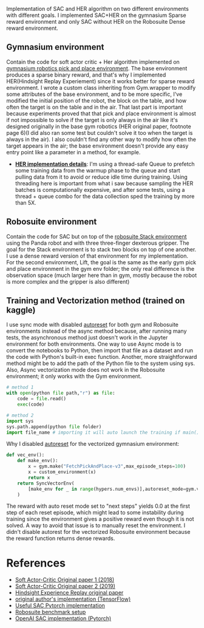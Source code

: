 Implementation of SAC and HER algorithm on two different environments with different goals. I implemented SAC+HER on the gymnasium Sparse reward environment and only SAC without HER on the Robosuite Dense reward environment.


## Gymnasium environment 
Contain the code for soft actor critic + Her algorithm implemented on [gymnasium robotics pick and place environment](https://robotics.farama.org/envs/fetch/pick_and_place). The base environment produces a sparse binary reward, and that's why I implemented HER(Hindsight Replay Experiement) since it works better for sparse reward environment. I wrote a custom class inheriting from Gym.wrapper to modify some attributes of the base environment, and to be more specific, I've modified the initial position of the robot, the block on the table, and how often the target is on the table and in the air. That last part is important because experiments proved that that pick and place environment is almost if not impossible to solve if the target is only always in the air like it's designed originally in the base gym robotics (HER original paper, footnote page 6)(I did also ran some test but couldn't solve it too when the target is always in the air). I also couldn't find any other way to modify how often the target appears in the air; the base environment doesn't provide any easy entry point like a parameter in a method, for example.

- **<ins>HER implementation details</ins>**: 
I'm using a thread-safe Queue to prefetch some training data from the warmup phase to the queue and start pulling data from it to avoid or reduce idle time during training. Using threading here is important from what i saw because sampling the HER batches is computationally expensive, and after some tests, using a thread + queue combo for the data collection sped the training by more than 5X.


## Robosuite environment 
Contain the code for SAC but on top of the [robosuite Stack environment](https://robosuite.ai/docs/modules/environments.html#block-stacking) using the Panda robot and with three three-finger dexterous gripper. The goal for the Stack environment is to stack two blocks on top of one another. I use a dense reward version of that environment for my implementation. For the second environment, Lift, the goal is the same as the early gym pick and place environment in the gym env folder; the only real difference is the observation space (much larger here than in gym, mostly because the robot is more complex and the gripper is also different)


## Training and Vectorization method (trained on kaggle)
I use sync mode with disabled [autoreset](https://farama.org/Vector-Autoreset-Mode) for both gym and Robosuite environments instead of the async method because, after running many tests, the asynchronous method just doesn't work in the Jupyter environment for both environments. One way to use Async mode is to convert the notebooks to Python, then import that file as a dataset and run the code with Python's built-in exec function. Another, more straightforward method might be to add the path of the Python file to the system using sys. Also, Async vectorization mode does not work in the Robosuite environment; it only works with the Gym environment.

```python
# method 1 
with open(python file path,"r") as file:
    code = file.read()
    exec(code)

# method 2 
import sys
sys.path.append(python file folder)
import file_name # importing it will auto launch the training if main().train(True)
 ```

Why I disabled [autoreset](https://farama.org/Vector-Autoreset-Mode) for the vectorized gymnasium environment: 

```python 
def vec_env():
    def make_env():
        x = gym.make("FetchPickAndPlace-v3",max_episode_steps=100)
        x = custom_environment(x)
        return x
    return SyncVectorEnv(
        [make_env for _ in range(hypers.num_envs)],autoreset_mode=gym.vector.AutoresetMode.DISABLED
    )
``` 
The reward with auto reset mode set to "next steps" yields 0.0 at the first step of each reset episode, which might lead to some instability during training since the environment gives a positive reward even though it is not solved. A way to avoid that issue is to manually reset the environment.
I didn't disable autorest for the vectorized Robosuite environment because the reward function returns dense rewards.


# References
- [Soft Actor-Critic Original paper 1 (2018)](https://arxiv.org/abs/1801.01290)
- [Soft Actor-Critic Original paper 2 (2019)](https://arxiv.org/abs/1812.05905)
- [Hindsight Experience Replay original paper](https://arxiv.org/abs/1707.01495)
- [original author's implementation (TensorFlow)](https://github.com/haarnoja/sac)
- [Useful SAC Pytorch implementation](https://github.com/pranz24/pytorch-soft-actor-critic)
- [Robosuite benchmark setup](https://github.com/ARISE-Initiative/robosuite-benchmark)
- [OpenAI SAC implementation (Pytorch)](https://github.com/openai/spinningup/tree/master/spinup/algos/pytorch/sac)


